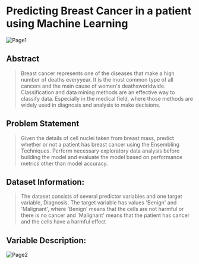 # Predicting Breast Cancer in a patient using Machine Learning
![Page1](https://github.com/connectasp/BreastCancerPrediction_Project/blob/abf32cd5694b2fc8e23d4e73bc9bad550a5036c3/Asset/breast-cancer-awareness-month-banner-with-young-woman-pink-ribbon_73378-1069.jpg)

## Abstract
> Breast cancer represents one of the diseases that make a high number of deaths everyyear. 
> It is the most common type of all cancers and the main cause of women's deathsworldwide. 
> Classification and data mining methods are an effective way to classify data.
> Especially in the medical field, where those methods are widely used in diagnosis and analysis to make decisions.

## Problem Statement
> Given the details of cell nuclei taken from breast mass, predict whether or not a patient has breast cancer using the Ensembling Techniques. Perform necessary exploratory data analysis before building the model and evaluate the model based on performance metrics other than model accuracy.

## Dataset Information:
> The dataset consists of several predictor variables and one target variable, Diagnosis. The target variable has values 'Benign' and 'Malignant', where 'Benign' means that the cells are not harmful or there is no cancer and 'Malignant' means that the patient has cancer and the cells have a harmful effect

## Variable Description:
![Page2](https://github.com/connectasp/BreastCancerPrediction_Project/blob/dda6d06faf809e1bbc2c2428a830574184a57732/Asset/Screenshot%202022-12-27%20115250.png)
